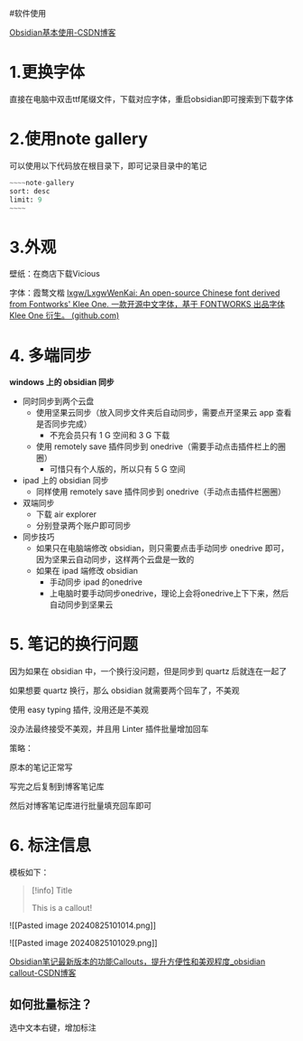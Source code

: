 #软件使用 

[Obsidian基本使用-CSDN博客](https://blog.csdn.net/Castlehe/article/details/114290410)

# 1.更换字体

直接在电脑中双击ttf尾缀文件，下载对应字体，重启obsidian即可搜索到下载字体

# 2.使用note gallery

可以使用以下代码放在根目录下，即可记录目录中的笔记

```python
~~~~note-gallery
sort: desc
limit: 9
~~~~
```

# 3.外观

壁纸：在商店下载Vicious

字体：霞鹜文楷 [lxgw/LxgwWenKai: An open-source Chinese font derived from Fontworks' Klee One. 一款开源中文字体，基于 FONTWORKS 出品字体 Klee One 衍生。 (github.com)](https://github.com/lxgw/LxgwWenKai)

# 4. 多端同步

**windows 上的 obsidian 同步**

- 同时同步到两个云盘
	- 使用坚果云同步（放入同步文件夹后自动同步，需要点开坚果云 app 查看是否同步完成）
		- 不充会员只有 1 G 空间和 3 G 下载
	- 使用 remotely save 插件同步到 onedrive（需要手动点击插件栏上的圈圈）
		- 可惜只有个人版的，所以只有 5 G 空间
- ipad 上的 obsidian 同步
	- 同样使用 remotely save 插件同步到 onedrive（手动点击插件栏圈圈）
- 双端同步
	- 下载 air explorer
	- 分别登录两个账户即可同步
- 同步技巧
	- 如果只在电脑端修改 obsidian，则只需要点击手动同步 onedrive 即可，因为坚果云自动同步，这样两个云盘是一致的
	- 如果在 ipad 端修改 obsidian
		- 手动同步 ipad 的onedrive
		- 上电脑时要手动同步onedrive，理论上会将onedrive上下下来，然后自动同步到坚果云

# 5. 笔记的换行问题

因为如果在 obsidian 中，一个换行没问题，但是同步到 quartz 后就连在一起了

如果想要 quartz 换行，那么 obsidian 就需要两个回车了，不美观

使用 easy typing 插件, 没用还是不美观

没办法最终接受不美观，并且用 Linter 插件批量增加回车

策略：

原本的笔记正常写

写完之后复制到博客笔记库

然后对博客笔记库进行批量填充回车即可

# 6. 标注信息

模板如下：

> [!info] Title
> 
> This is a callout!

![[Pasted image 20240825101014.png]]

![[Pasted image 20240825101029.png]]

[Obsidian笔记最新版本的功能Callouts，提升方便性和美观程度_obsidian callout-CSDN博客](https://blog.csdn.net/weixin_45374670/article/details/124022120)

## 如何批量标注？

选中文本右键，增加标注
